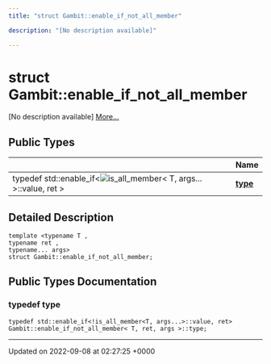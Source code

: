 ```yaml
---
title: "struct Gambit::enable_if_not_all_member"

description: "[No description available]"

---
```


# struct Gambit::enable_if_not_all_member



[No description available] [More...](#detailed-description)

## Public Types

|                | Name           |
| -------------- | -------------- |
| typedef std::enable_if<![is_all_member](/documentation/code/classes/structgambit_1_1is__all__member/)< T, args... >::value, ret > | **[type](/documentation/code/classes/structgambit_1_1enable__if__not__all__member/#typedef-type)**  |

## Detailed Description

```
template <typename T ,
typename ret ,
typename... args>
struct Gambit::enable_if_not_all_member;
```

## Public Types Documentation

### typedef type

```
typedef std::enable_if<!is_all_member<T, args...>::value, ret> Gambit::enable_if_not_all_member< T, ret, args >::type;
```


-------------------------------

Updated on 2022-09-08 at 02:27:25 +0000